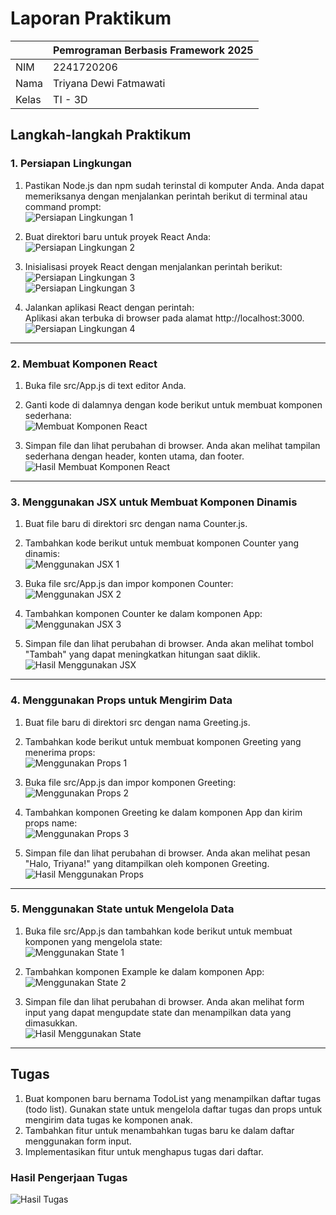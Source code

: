 # Laporan Praktikum

|  | Pemrograman Berbasis Framework 2025 |
|--|--|
| NIM |  2241720206 |
| Nama |  Triyana Dewi Fatmawati |
| Kelas | TI - 3D |


## Langkah-langkah Praktikum
### 1. Persiapan Lingkungan
1. Pastikan Node.js dan npm sudah terinstal di komputer Anda. Anda dapat memeriksanya dengan menjalankan perintah berikut di terminal atau command prompt: <br>
![Persiapan Lingkungan 1](praktikum-react/my-react-app/img/prak1-1.png)

2. Buat direktori baru untuk proyek React Anda: <br>
![Persiapan Lingkungan 2](praktikum-react/my-react-app/img/prak1-2.png)

3. Inisialisasi proyek React dengan menjalankan perintah berikut: <br>
![Persiapan Lingkungan 3](praktikum-react/my-react-app/img/prak1-3-1.png) <br>
![Persiapan Lingkungan 3](praktikum-react/my-react-app/img/prak1-3-2.png)

4. Jalankan aplikasi React dengan perintah: <br>
Aplikasi akan terbuka di browser pada alamat http://localhost:3000. <br>
![Persiapan Lingkungan 4](praktikum-react/my-react-app/img/prak1-4.png)

---

### 2. Membuat Komponen React
1. Buka file src/App.js di text editor Anda. 

2. Ganti kode di dalamnya dengan kode berikut untuk membuat komponen sederhana: <br>
![Membuat Komponen React](praktikum-react/my-react-app/img/prak2-1.png)

3. Simpan file dan lihat perubahan di browser. Anda akan melihat tampilan sederhana dengan header, konten utama, dan footer. <br>
![Hasil Membuat Komponen React](praktikum-react/my-react-app/img/prak2-hasil.png)

---

### 3. Menggunakan JSX untuk Membuat Komponen Dinamis
1. Buat file baru di direktori src dengan nama Counter.js. 

2. Tambahkan kode berikut untuk membuat komponen Counter yang dinamis: <br>
![Menggunakan JSX 1](praktikum-react/my-react-app/img/prak3-1.png)

3. Buka file src/App.js dan impor komponen Counter: <br>
![Menggunakan JSX 2](praktikum-react/my-react-app/img/prak3-2.png)

4. Tambahkan komponen Counter ke dalam komponen App: <br>
![Menggunakan JSX 3](praktikum-react/my-react-app/img/prak3-3.png)

5. Simpan file dan lihat perubahan di browser. Anda akan melihat tombol "Tambah" yang dapat meningkatkan hitungan saat diklik. <br>
![Hasil Menggunakan JSX](praktikum-react/my-react-app/img/prak3-hasil.gif)

---

### 4. Menggunakan Props untuk Mengirim Data
1. Buat file baru di direktori src dengan nama Greeting.js. 

2. Tambahkan kode berikut untuk membuat komponen Greeting yang menerima props: <br>
![Menggunakan Props 1](praktikum-react/my-react-app/img/prak4-1.png)

3. Buka file src/App.js dan impor komponen Greeting: <br>
![Menggunakan Props 2](praktikum-react/my-react-app/img/prak4-2.png)

4. Tambahkan komponen Greeting ke dalam komponen App dan kirim props name: <br>
![Menggunakan Props 3](praktikum-react/my-react-app/img/prak4-3.png)

5. Simpan file dan lihat perubahan di browser. Anda akan melihat pesan "Halo, Triyana!" yang ditampilkan oleh komponen Greeting. <br>
![Hasil Menggunakan Props](praktikum-react/my-react-app/img/prak4-hasil.png)

---

### 5. Menggunakan State untuk Mengelola Data
1. Buka file src/App.js dan tambahkan kode berikut untuk membuat komponen yang mengelola state: <br>
![Menggunakan State 1](praktikum-react/my-react-app/img/prak5-1.png)

2. Tambahkan komponen Example ke dalam komponen App: <br>
![Menggunakan State 2](praktikum-react/my-react-app/img/prak5-2.png)

3. Simpan file dan lihat perubahan di browser. Anda akan melihat form input yang dapat mengupdate state dan menampilkan data yang dimasukkan. <br>
![Hasil Menggunakan State](praktikum-react/my-react-app/img/prak5-hasil.gif)

---

## Tugas
1. Buat komponen baru bernama TodoList yang menampilkan daftar tugas (todo list). Gunakan state untuk mengelola daftar tugas dan props untuk mengirim data tugas ke komponen anak. 
2. Tambahkan fitur untuk menambahkan tugas baru ke dalam daftar menggunakan form input. 
3. Implementasikan fitur untuk menghapus tugas dari daftar.

### Hasil Pengerjaan Tugas
![Hasil Tugas](praktikum-react/my-react-app/img/hasil-tugas.gif)
